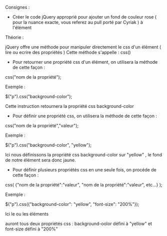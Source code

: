 Consignes :

- Créer le code jQuery approprié pour ajouter un fond de couleur rose ( pour la nuance exacte, vous referez au pull
 porté par Cyriak ) à l'élément <p>




 Théorie :

 jQuery offre une méthode pour manipuler directement le css d'un élément ( lire ou ecrire des propriétés )
 Cette méthode s'appelle : css()

 - Pour retourner une propriété css d'un élément, on utilisera la méthode de cette façon :

 css("nom de la propriété");

 Exemple :

 $("p").css("background-color");

 Cette instruction retournera la propriété css background-color


 - Pour définir une propriété css, on utilisera la méthode de cette façon :

 css("nom de la propriété","valeur");


Exemple :

 $("p").css("background-color", "yellow");


Ici nous définissons la propriété css background-color sur "yellow" , le fond de notre élément sera donc jaune.


- Pour définir plusieurs propriétés css en une seule fois, on procéde de cette façon :

css(
    {"nom de la propriété":"valeur",
    "nom de la propriété":"valeur",
     etc...}
     );


Exemple :

$("p").css({"background-color": "yellow", "font-size": "200%"});

Ici le ou les éléments <p> auront tous deux propriétés css : background-oolor défini à "yellow" et font-size défini à
"200%"


